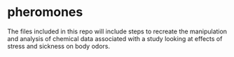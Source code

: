 # pheromones
The files included in this repo will include steps to recreate the manipulation and analysis of chemical data associated with a study looking at effects of stress and sickness on body odors.
